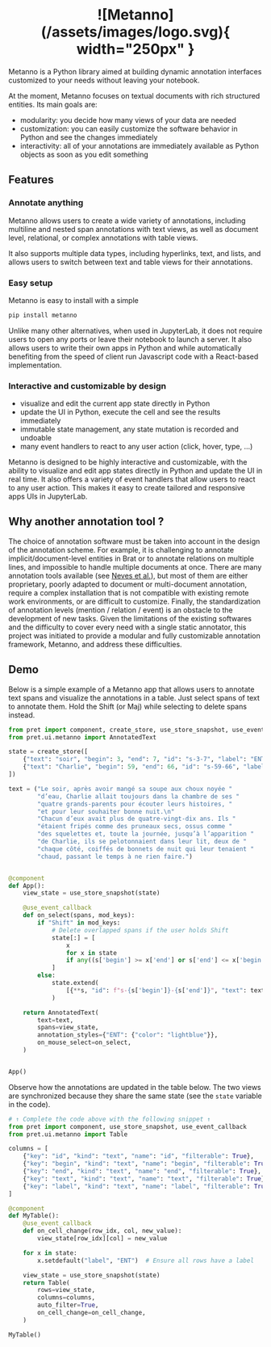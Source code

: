 <h1 style="text-align: center" markdown>
![Metanno](/assets/images/logo.svg){ width="250px" }
</h1>

Metanno is a Python library aimed at building dynamic annotation interfaces customized
to your needs without leaving your notebook.

At the moment, Metanno focuses on textual documents with rich structured entities.
Its main goals are:

- modularity: you decide how many views of your data are needed
- customization: you can easily customize the software behavior in Python and see the changes immediately
- interactivity: all of your annotations are immediately available as Python objects as soon as you edit something

## Features

### Annotate anything

Metanno allows users to create a wide variety of annotations,
including multiline and nested span annotations with text views,
as well as document level, relational, or complex annotations with table views.

It also supports multiple data types, including hyperlinks, text, and lists, and
allows users to switch between text and table views for their annotations.

### Easy setup

Metanno is easy to install with a simple

```bash { data-md-color-scheme="slate" }
pip install metanno
```

Unlike many other alternatives, when used in JupyterLab, it does not require users to open any ports
or leave their notebook to launch a server. It also allows users to write
their own apps in Python and while automatically benefiting from the speed of client
run Javascript code with a React-based implementation.

### Interactive and customizable by design

- visualize and edit the current app state directly in Python
- update the UI in Python, execute the cell and see the results immediately
- immutable state management, any state mutation is recorded and undoable
- many event handlers to react to any user action (click, hover, type, ...)

Metanno is designed to be highly interactive and customizable, with the ability
to visualize and edit app states directly in Python and update the UI in real
time. It also offers a variety of event handlers that allow users to react to
any user action. This makes it easy to create tailored and responsive apps
UIs in JupyterLab.

## Why another annotation tool ?

The choice of annotation software must be taken into account in the design of the
annotation scheme. For example, it is challenging to annotate implicit/document-level
entities in Brat or to annotate relations on multiple lines, and impossible to handle
multiple documents at once. There are many annotation tools available
(see [Neves et al.](https://pubmed.ncbi.nlm.nih.gov/31838514/)), but most of them
are either proprietary, poorly adapted to document or multi-document annotation, require
a complex installation that is not compatible with existing remote work environments,
or are difficult to customize. Finally, the standardization of annotation levels
(mention / relation / event) is an obstacle to the development of new tasks. Given the
limitations of the existing softwares and the difficulty to cover every need with a
single static annotator, this project was initiated to provide a modular and fully
customizable annotation framework, Metanno, and address these difficulties.

## Demo

Below is a simple example of a Metanno app that allows users to annotate text spans
and visualize the annotations in a table. Just select spans of text to annotate them.
Hold the Shift (or Maj) while selecting to delete spans instead.

```python { .render-with-pret .code--expandable }
from pret import component, create_store, use_store_snapshot, use_event_callback
from pret.ui.metanno import AnnotatedText

state = create_store([
    {"text": "soir", "begin": 3, "end": 7, "id": "s-3-7", "label": "ENT"},
    {"text": "Charlie", "begin": 59, "end": 66, "id": "s-59-66", "label": "ENT"},
])

text = ("Le soir, après avoir mangé sa soupe aux choux noyée "
        "d’eau, Charlie allait toujours dans la chambre de ses "
        "quatre grands-parents pour écouter leurs histoires, "
        "et pour leur souhaiter bonne nuit.\n"
        "Chacun d’eux avait plus de quatre-vingt-dix ans. Ils "
        "étaient fripés comme des pruneaux secs, ossus comme "
        "des squelettes et, toute la journée, jusqu’à l’apparition "
        "de Charlie, ils se pelotonnaient dans leur lit, deux de "
        "chaque côté, coiffés de bonnets de nuit qui leur tenaient "
        "chaud, passant le temps à ne rien faire.")


@component
def App():
    view_state = use_store_snapshot(state)

    @use_event_callback
    def on_select(spans, mod_keys):
        if "Shift" in mod_keys:
            # Delete overlapped spans if the user holds Shift
            state[:] = [
                x
                for x in state
                if any((s['begin'] >= x['end'] or s['end'] <= x['begin']) for s in spans)
            ]
        else:
            state.extend(
                [{**s, "id": f"s-{s['begin']}-{s['end']}", "text": text[s['begin']:s['end']], "label": "ENT"} for s in spans]
            )

    return AnnotatedText(
        text=text,
        spans=view_state,
        annotation_styles={"ENT": {"color": "lightblue"}},
        on_mouse_select=on_select,
    )


App()
```

Observe how the annotations are updated in the table below. The two views are synchronized because they share the same state (see the `state` variable in the code).


```python { .render-with-pret .code--expandable style="height: 200px;" }
# ↑ Complete the code above with the following snippet ↑
from pret import component, use_store_snapshot, use_event_callback
from pret.ui.metanno import Table

columns = [
    {"key": "id", "kind": "text", "name": "id", "filterable": True},
    {"key": "begin", "kind": "text", "name": "begin", "filterable": True},
    {"key": "end", "kind": "text", "name": "end", "filterable": True},
    {"key": "text", "kind": "text", "name": "text", "filterable": True},
    {"key": "label", "kind": "text", "name": "label", "filterable": True, "editable": True, "choices": ["ENT", "OTHER"]},
]

@component
def MyTable():
    @use_event_callback
    def on_cell_change(row_idx, col, new_value):
        view_state[row_idx][col] = new_value

    for x in state:
        x.setdefault("label", "ENT")  # Ensure all rows have a label

    view_state = use_store_snapshot(state)
    return Table(
        rows=view_state,
        columns=columns,
        auto_filter=True,
        on_cell_change=on_cell_change,
    )

MyTable()
```
